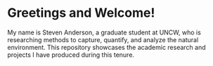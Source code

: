 # Greetings and Welcome!
My name is Steven Anderson, a graduate student at UNCW, who is researching methods to capture, quantify, and analyze the natural environment. This repository showcases the academic research and projects I have produced during this tenure.

